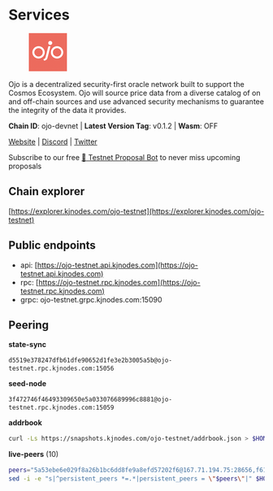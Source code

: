# Services

<figure><img src="https://raw.githubusercontent.com/kj89/cosmos-images/main/logos/ojo.png" alt=""><figcaption></figcaption></figure>

Ojo is a decentralized security-first oracle network built  to support the Cosmos Ecosystem. Ojo will source price data  from a diverse catalog of on and off-chain sources and use  advanced security mechanisms to guarantee the integrity of the data it provides.

**Chain ID**: ojo-devnet | **Latest Version Tag**: v0.1.2 | **Wasm**: OFF

[Website](https://ojo.network) | [Discord](https://discord.gg/fd8Yrex8nC) | [Twitter](https://twitter.com/ojo_network)



Subscribe to our free [🤖 Testnet Proposal Bot](https://t.me/kjnodes_testnet_proposal_bot) to never miss upcoming proposals


## Chain explorer
[https://explorer.kjnodes.com/ojo-testnet](https://explorer.kjnodes.com/ojo-testnet)

## Public endpoints

* api: [https://ojo-testnet.api.kjnodes.com](https://ojo-testnet.api.kjnodes.com)
* rpc: [https://ojo-testnet.rpc.kjnodes.com](https://ojo-testnet.rpc.kjnodes.com)
* grpc: ojo-testnet.grpc.kjnodes.com:15090

## Peering

**state-sync**

```text
d5519e378247dfb61dfe90652d1fe3e2b3005a5b@ojo-testnet.rpc.kjnodes.com:15056
```

**seed-node**

```text
3f472746f46493309650e5a033076689996c8881@ojo-testnet.rpc.kjnodes.com:15059
```

**addrbook**
```bash
curl -Ls https://snapshots.kjnodes.com/ojo-testnet/addrbook.json > $HOME/.ojo/config/addrbook.json
```

**live-peers** (10)
```bash
peers="5a53ebe6e029f8a26b1bc6dd8fe9a8efd57202f6@167.71.194.75:28656,f616a5d02454f0d80460896a0b7d8dfba8bdbac9@173.249.21.248:26656,da9e028814ff30ec24e94bec6887f4686f692b86@173.212.222.167:30656,f35a6ea4693d24d3727a8e866acab2a9faa2ddbc@91.223.3.144:26256,174e741215a8957222d8be785072dd81b1634ec7@178.159.5.176:51656,0f8af8f8c82b7dd5a2e827753b0381b34f600eb1@5.161.75.168:26656,b16d876c443850cd358596790411b835d3f1735b@95.214.53.46:35656,b133dde2713a216a017399920419fcb1e084cdb2@136.243.88.91:7330,7831b3b3d625757c749d17569c6730f6589d35fe@65.109.48.181:29656,d5519e378247dfb61dfe90652d1fe3e2b3005a5b@65.109.68.190:15056"
sed -i -e "s|^persistent_peers *=.*|persistent_peers = \"$peers\"|" $HOME/.ojo/config/config.toml
```
